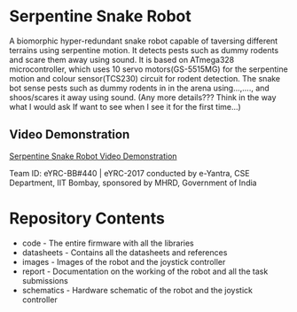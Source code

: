 # Serpentine Snake Robot
A biomorphic hyper-redundant snake robot capable of taversing different terrains using serpentine motion. It detects pests such as dummy rodents and scare them away using sound. It is based on ATmega328 microcontroller, which uses 10 servo motors(GS-5515MG) for the serpentine motion and colour sensor(TCS230) circuit for rodent detection.
The snake bot sense pests such as dummy rodents in in the arena using...,...., and shoos/scares it away using sound. (Any more details???
Think in the way what I would ask If want to see when I see it for the first time...)

## Video Demonstration
[Serpentine Snake Robot Video Demonstration](../blob/master/LICENSE)

Team ID: eYRC-BB#440 | eYRC-2017 conducted by e-Yantra, CSE Department, IIT Bombay, sponsored by MHRD, Government of India

# Repository Contents
* code - The entire firmware with all the libraries
* datasheets - Contains all the datasheets and references
* images - Images of the robot and the joystick controller
* report - Documentation on the working of the robot and all the task submissions
* schematics - Hardware schematic of the robot and the joystick controller
